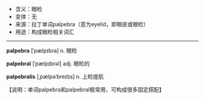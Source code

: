 - <span class="definition">含义：眼睑</span>
- <span class="definition">变体：无</span>
- <span class="definition">来源：拉丁单词palpebra（意为eyelid，即眼皮或眼睑）</span>
- <span class="definition">用途：构成眼睑相关词汇</span>


---


<span class="vocabulary">**palpebra**</span> [ˈpælpɪbrə] n. 眼睑

<span class="vocabulary">**palpebral**</span> [ˈpælpɪbrəl] adj. 眼睑的

<span class="vocabulary">**palpebralis**</span> [ˌpælpəˈbreɪlɪs] n. 上睑提肌

【说明：单词palpebra和palpebral极常用，可构成很多固定搭配】

